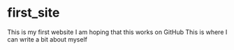 # first_site
  <html>
   <head>This is my first website
  </head>
   <p1>
     I am hoping that this works on GitHub
  </p1>
  <p2>
    This is where I can write a bit about myself
  </p2>
  </html>
